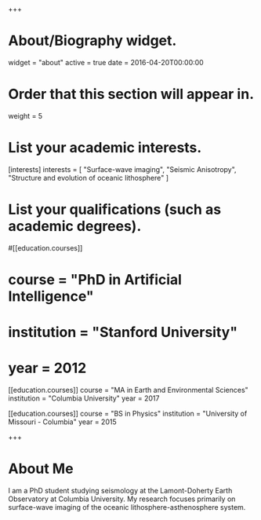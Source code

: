 +++
# About/Biography widget.
widget = "about"
active = true
date = 2016-04-20T00:00:00

# Order that this section will appear in.
weight = 5

# List your academic interests.
[interests]
  interests = [
    "Surface-wave imaging",
    "Seismic Anisotropy",
    "Structure and evolution of oceanic lithosphere"
  ]

# List your qualifications (such as academic degrees).
#[[education.courses]]
#  course = "PhD in Artificial Intelligence"
#  institution = "Stanford University"
#  year = 2012

[[education.courses]]
  course = "MA in Earth and Environmental Sciences"
  institution = "Columbia University"
  year = 2017

[[education.courses]]
  course = "BS in Physics"
  institution = "University of Missouri - Columbia"
  year = 2015
 
+++

# About Me

I am a PhD student studying seismology at the Lamont-Doherty Earth Observatory at Columbia University. My research focuses primarily on surface-wave imaging of the oceanic lithosphere-asthenosphere system.

